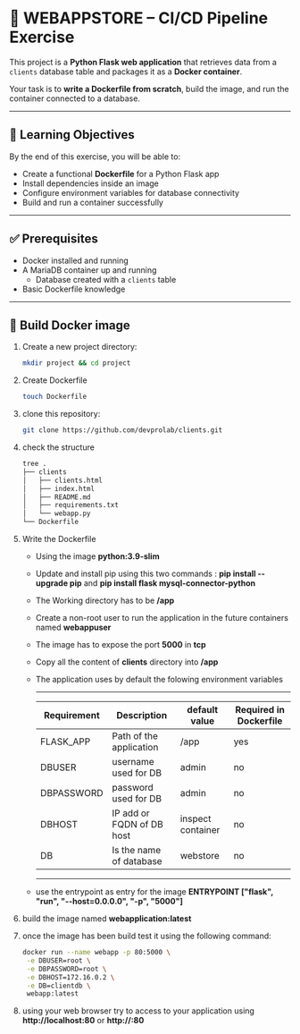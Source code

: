# 🐳 WEBAPPSTORE – CI/CD Pipeline Exercise  

This project is a **Python Flask web application** that retrieves data from a `clients` database table and packages it as a **Docker container**.  

Your task is to **write a Dockerfile from scratch**, build the image, and run the container connected to a database.  

---

## 🎯 Learning Objectives  

By the end of this exercise, you will be able to:  
- Create a functional **Dockerfile** for a Python Flask app  
- Install dependencies inside an image  
- Configure environment variables for database connectivity  
- Build and run a container successfully  

---

## ✅ Prerequisites  

- Docker installed and running  
- A MariaDB container up and running  
  - Database created with a `clients` table  
- Basic Dockerfile knowledge  

---

## 📝 Build Docker image 

1. Create a new project directory:  
   ```bash
   mkdir project && cd project
2. Create Dockerfile
   ```bash 
   touch Dockerfile
3. clone this repository:
   ```bash
   git clone https://github.com/devprolab/clients.git

4. check the structure
   ```bash
   tree .
   ├── clients
   │   ├── clients.html
   │   ├── index.html
   │   ├── README.md
   │   ├── requirements.txt
   │   └── webapp.py
   └── Dockerfile

   
5. Write the Dockerfile
   - Using the image **python:3.9-slim**
   - Update and install pip  using this two commands :  **pip install --upgrade pip**  and **pip install flask mysql-connector-python**
   - The Working directory has to be **/app**
   - Create a non-root user to run the application in the future containers named **webappuser**
   - The image has to expose the port **5000** in **tcp** 
   - Copy all the content of **clients** directory into **/app**
   - The application uses by default the folowing environment variables
     
     --------------------------------------------------------------------------------------------
     |Requirement | Description               | default value      |Required in Dockerfile      |
     |------------|---------------------------|--------------------|-----------------------------
     | FLASK_APP   | Path of the application   | /app              | yes                        |
     | DBUSER     | username used for DB      | admin              | no                         |
     | DBPASSWORD | password used for DB      | admin              | no                         |
     | DBHOST     | IP add or FQDN of DB host | inspect container  | no                         |
     | DB         | Is the name of database   | webstore           | no                         |
     --------------------------------------------------------------------------------------------
     
   - use the entrypoint as entry for the image **ENTRYPOINT ["flask", "run", "--host=0.0.0.0", "-p", "5000"]**
  
6. build the image named **webapplication:latest**
   
8. once the image has been build test it using the following command:
   ```bash
   docker run --name webapp -p 80:5000 \
    -e DBUSER=root \
    -e DBPASSWORD=root \
    -e DBHOST=172.16.0.2 \
    -e DB=clientdb \
    webapp:latest
   
9. using your web browser try to access to your application using **http://localhost:80**  or **http://<dock-host-ip>:80** 
